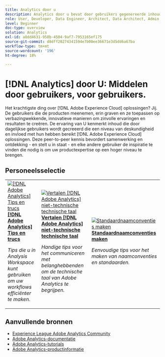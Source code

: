 ```yaml
---
title: Analytics door u
description: Analytics door u bevat door gebruikers gegenereerde inhoud. Die is gemaakt door dagelijkse gebruikers die in hun kennis van Adobe Analytics een niveau van deskundigheid en invloed hebben bereikt.
role: User, Developer, Data Engineer, Architect, Data Architect, Admin, Leader
level: Beginner
doc-type: overview
solution: Analytics
exl-id: a8dd4631-950b-4504-9af7-7953165ef175
source-git-commit: d8dff20274341594e7b00ee36671e3d5dd6a67ba
workflow-type: tm+mt
source-wordcount: '196'
ht-degree: 18%

---
```


# [!DNL Analytics] door U: Middelen door gebruikers, voor gebruikers.

Het krachtigste ding over [!DNL Adobe Experience Cloud] oplossingen? Jij. De gebruikers die de producten meenemen, erin graven en ze toepassen op verbazingwekkende, innovatieve manieren om zinvolle ervaringen en resultaten te creëren. De ervaring van U kenmerkt inhoud die door dagelijkse gebruikers wordt gecreeerd die een niveau van deskundigheid en invloed met hun hebben bereikt [!DNL Adobe Experience Cloud] oplossingen. Deze peer-to-peer kennis bevordert samenwerking en ontdekking - en stelt u in staat - en elke andere gebruiker de inspiratie te vinden die nodig is om uw productexpertise op een hoger niveau te brengen.

<div id="recs-overview-body-1"></div>
<div id="recs-overview-body-2"></div>
<div id="recs-overview-body-3"></div>
<div id="recs-overview-body-4"></div>
<div id="recs-overview-body-5"></div>
<div id="recs-overview-body-6"></div>

<div id="staff-picks-section">

## Personeelsselectie

<table>
<tr>
  <td>
    <a href="/help/analytics/analysis-workspace/tips-and-tricks/right-click-tips-and-tricks-for-more-efficient-workflows.md">
      <img alt="[!DNL Adobe Analytics] Tips en trucs" src="https://video.tv.adobe.com/v/3417736?format=jpeg" />
    </a>
    <div>
      <a href="/help/analytics/analysis-workspace/tips-and-tricks/right-click-tips-and-tricks-for-more-efficient-workflows.md">
    <strong>[!DNL Adobe Analytics] Tips en trucs</strong>
    </a>
    </div>
    <p>
    <em>Tips die u in Analysis Workspace kunt gebruiken om uw workflows efficiënter te maken.</em>
    <p>
  </td>
  <td>
    <a href="/help/marketo/programs/email-programs.md">
      <img alt="Vertalen [!DNL Adobe Analytics] niet-technische technische taal" src="https://video.tv.adobe.com/v/342066?format=jpeg" />
    </a>
    <div>
      <a href="/help/analytics/administration/key-admin-skills/translating-adobe-analytics-technical-language.md">
    <strong>Vertalen [!DNL Adobe Analytics] niet-technische technische taal</strong>
    </a>
    </div>
    <p>
    <em>Handige tips voor het communiceren met belanghebbenden om de technische taal van Adobe Analytics te begrijpen.</em>
    <p>
  </td>
  <td>
    <a href="/help/analytics/administration/admin-tips/create-standardized-naming-conventions.md">
      <img alt="Standaardnaamconventies maken" src="https://cdn.experienceleague.adobe.com/thumb/10531.jpg" />
    </a>
    <div>
      <a href="/help/analytics/administration/admin-tips/create-standardized-naming-conventions.md">
    <strong>Standaardnaamconventies maken</strong>
    </a>
    </div>
    <p>
    <em>Eenvoudige tips voor het maken van naamconventies en standaarden.</em>
    <p>
  </td>
</tr>
</table>

</div>

## Aanvullende bronnen

* [Experience League Adobe Analytics Community](https://experienceleaguecommunities.adobe.com/t5/adobe-analytics/ct-p/adobe-analytics-community)
* [Adobe Analytics-documentatie](https://experienceleague.adobe.com/docs/analytics.html)
* [Adobe Analytics-tutorials](https://experienceleague.adobe.com/docs/analytics-learn/tutorials/overview.html)
* [Adobe Analytics-productinformatie](https://business.adobe.com/products/analytics/adobe-analytics.html)
